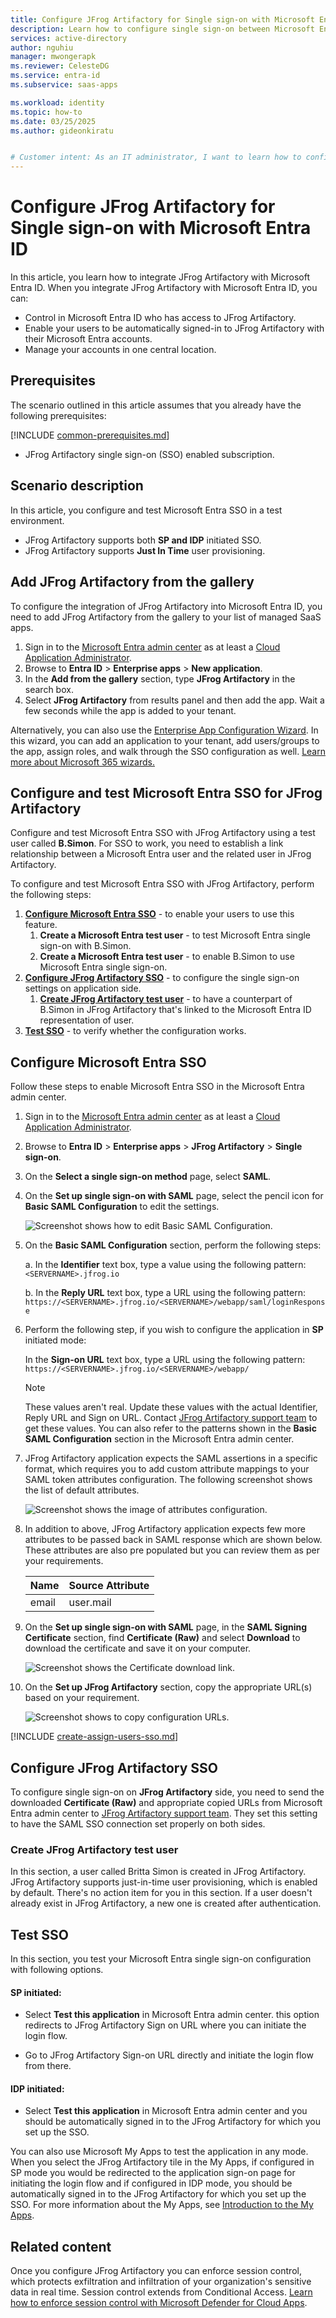 ```yaml
---
title: Configure JFrog Artifactory for Single sign-on with Microsoft Entra ID
description: Learn how to configure single sign-on between Microsoft Entra ID and JFrog Artifactory.
services: active-directory
author: nguhiu
manager: mwongerapk
ms.reviewer: CelesteDG
ms.service: entra-id
ms.subservice: saas-apps

ms.workload: identity
ms.topic: how-to
ms.date: 03/25/2025
ms.author: gideonkiratu


# Customer intent: As an IT administrator, I want to learn how to configure single sign-on between Microsoft Entra ID and JFrog Artifactory so that I can control who has access to JFrog Artifactory, enable automatic sign-in with Microsoft Entra accounts, and manage my accounts in one central location.
---
```


# Configure JFrog Artifactory for Single sign-on with Microsoft Entra ID

In this article,  you learn how to integrate JFrog Artifactory with Microsoft Entra ID. When you integrate JFrog Artifactory with Microsoft Entra ID, you can:

* Control in Microsoft Entra ID who has access to JFrog Artifactory.
* Enable your users to be automatically signed-in to JFrog Artifactory with their Microsoft Entra accounts.
* Manage your accounts in one central location.

## Prerequisites
The scenario outlined in this article assumes that you already have the following prerequisites:

[!INCLUDE [common-prerequisites.md](~/identity/saas-apps/includes/common-prerequisites.md)]
* JFrog Artifactory single sign-on (SSO) enabled subscription.

## Scenario description

In this article,  you configure and test Microsoft Entra SSO in a test environment.

* JFrog Artifactory supports both **SP and IDP** initiated SSO.
* JFrog Artifactory supports **Just In Time** user provisioning.

## Add JFrog Artifactory from the gallery

To configure the integration of JFrog Artifactory into Microsoft Entra ID, you need to add JFrog Artifactory from the gallery to your list of managed SaaS apps.

1. Sign in to the [Microsoft Entra admin center](https://entra.microsoft.com) as at least a [Cloud Application Administrator](~/identity/role-based-access-control/permissions-reference.md#cloud-application-administrator).
1. Browse to **Entra ID** > **Enterprise apps** > **New application**.
1. In the **Add from the gallery** section, type **JFrog Artifactory** in the search box.
1. Select **JFrog Artifactory** from results panel and then add the app. Wait a few seconds while the app is added to your tenant.

Alternatively, you can also use the [Enterprise App Configuration Wizard](https://portal.office.com/AdminPortal/home?Q=Docs#/azureadappintegration). In this wizard, you can add an application to your tenant, add users/groups to the app, assign roles, and walk through the SSO configuration as well. [Learn more about Microsoft 365 wizards.](/microsoft-365/admin/misc/azure-ad-setup-guides)

## Configure and test Microsoft Entra SSO for JFrog Artifactory

Configure and test Microsoft Entra SSO with JFrog Artifactory using a test user called **B.Simon**. For SSO to work, you need to establish a link relationship between a Microsoft Entra user and the related user in JFrog Artifactory.

To configure and test Microsoft Entra SSO with JFrog Artifactory, perform the following steps:

1. **[Configure Microsoft Entra SSO](#configure-microsoft-entra-sso)** - to enable your users to use this feature.
    1. **Create a Microsoft Entra test user** - to test Microsoft Entra single sign-on with B.Simon.
    1. **Create a Microsoft Entra test user** - to enable B.Simon to use Microsoft Entra single sign-on.
1. **[Configure JFrog Artifactory SSO](#configure-jfrog-artifactory-sso)** - to configure the single sign-on settings on application side.
    1. **[Create JFrog Artifactory test user](#create-jfrog-artifactory-test-user)** - to have a counterpart of B.Simon in JFrog Artifactory that's linked to the Microsoft Entra ID representation of user.
1. **[Test SSO](#test-sso)** - to verify whether the configuration works.

## Configure Microsoft Entra SSO

Follow these steps to enable Microsoft Entra SSO in the Microsoft Entra admin center.

1. Sign in to the [Microsoft Entra admin center](https://entra.microsoft.com) as at least a [Cloud Application Administrator](~/identity/role-based-access-control/permissions-reference.md#cloud-application-administrator).
1. Browse to **Entra ID** > **Enterprise apps** > **JFrog Artifactory** > **Single sign-on**.
1. On the **Select a single sign-on method** page, select **SAML**.
1. On the **Set up single sign-on with SAML** page, select the pencil icon for **Basic SAML Configuration** to edit the settings.

   ![Screenshot shows how to edit Basic SAML Configuration.](common/edit-urls.png "Basic Configuration")

1. On the **Basic SAML Configuration** section, perform the following steps:

    a. In the **Identifier** text box, type a value using the following pattern:
    `<SERVERNAME>.jfrog.io`

    b. In the **Reply URL** text box, type a URL using the following pattern:
    `https://<SERVERNAME>.jfrog.io/<SERVERNAME>/webapp/saml/loginResponse`

1. Perform the following step, if you wish to configure the application in **SP** initiated mode:

    In the **Sign-on URL** text box, type a URL using the following pattern:
    `https://<SERVERNAME>.jfrog.io/<SERVERNAME>/webapp/`

	> [!NOTE]
	> These values aren't real. Update these values with the actual Identifier, Reply URL and Sign on URL. Contact [JFrog Artifactory support team](https://support.jfrog.com) to get these values. You can also refer to the patterns shown in the **Basic SAML Configuration** section in the Microsoft Entra admin center.

1. JFrog Artifactory application expects the SAML assertions in a specific format, which requires you to add custom attribute mappings to your SAML token attributes configuration. The following screenshot shows the list of default attributes.

	![Screenshot shows the image of attributes configuration.](common/default-attributes.png "Image")
 
1. In addition to above, JFrog Artifactory application expects few more attributes to be passed back in SAML response which are shown below. These attributes are also pre populated but you can review them as per your requirements.
	
	| Name | Source Attribute |
	| ---- | ---------------- |
	| email | user.mail |

1. On the **Set up single sign-on with SAML** page, in the **SAML Signing Certificate** section, find **Certificate (Raw)** and select **Download** to download the certificate and save it on your computer.

	![Screenshot shows the Certificate download link.](common/certificateraw.png "Certificate")

1. On the **Set up JFrog Artifactory** section, copy the appropriate URL(s) based on your requirement.

	![Screenshot shows to copy configuration URLs.](common/copy-configuration-urls.png "Metadata")

[!INCLUDE [create-assign-users-sso.md](~/identity/saas-apps/includes/create-assign-users-sso.md)]

## Configure JFrog Artifactory SSO

To configure single sign-on on **JFrog Artifactory** side, you need to send the downloaded **Certificate (Raw)** and appropriate copied URLs from Microsoft Entra admin center to [JFrog Artifactory support team](https://support.jfrog.com). They set this setting to have the SAML SSO connection set properly on both sides.

### Create JFrog Artifactory test user

In this section, a user called Britta Simon is created in JFrog Artifactory. JFrog Artifactory supports just-in-time user provisioning, which is enabled by default. There's no action item for you in this section. If a user doesn't already exist in JFrog Artifactory, a new one is created after authentication.

## Test SSO 

In this section, you test your Microsoft Entra single sign-on configuration with following options.
 
#### SP initiated:
 
* Select **Test this application** in Microsoft Entra admin center. this option redirects to JFrog Artifactory Sign on URL where you can initiate the login flow.  
 
* Go to JFrog Artifactory Sign-on URL directly and initiate the login flow from there.
 
#### IDP initiated:
 
* Select **Test this application** in Microsoft Entra admin center and you should be automatically signed in to the JFrog Artifactory for which you set up the SSO.
 
You can also use Microsoft My Apps to test the application in any mode. When you select the JFrog Artifactory tile in the My Apps, if configured in SP mode you would be redirected to the application sign-on page for initiating the login flow and if configured in IDP mode, you should be automatically signed in to the JFrog Artifactory for which you set up the SSO. For more information about the My Apps, see [Introduction to the My Apps](https://support.microsoft.com/account-billing/sign-in-and-start-apps-from-the-my-apps-portal-2f3b1bae-0e5a-4a86-a33e-876fbd2a4510).

## Related content

Once you configure JFrog Artifactory you can enforce session control, which protects exfiltration and infiltration of your organization's sensitive data in real time. Session control extends from Conditional Access. [Learn how to enforce session control with Microsoft Defender for Cloud Apps](/cloud-app-security/proxy-deployment-any-app).